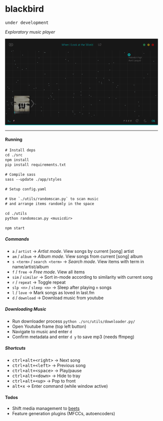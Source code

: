 # blackbird

<kbd>under development</kbd>

*Exploratory music player*

![screen](images/screen.gif)

---

#### Running

```shell
# Install deps
cd ./src
npm install
pip install requirements.txt

# Compile sass
sass --update ./app/styles

# Setup config.yaml

# Use `./utils/randomscan.py` to scan music
# and arrange items randomly in the space

cd ./utils
python randomscan.py <musicdir>

npm start
```

##### Commands

- `a` / `artist` → *Artist mode*. View songs by current [song] artist
- `am` / `album` → *Album mode*. View songs from current [song] album
- `s <term>` / `search <term>` → *Search mode*. View items with term in name/artist/album
- `f` / `free` → *Free mode*. View all items
- `sim` / `similar` → Sort in-mode according to similarity with current song
- `r` / `repeat` → Toggle repeat
- `slp <n>` / `sleep <n>` → Sleep after playing `n` songs
- `l` / `love` → Mark songs as loved in last.fm
- `d` / `download` → Download music from youtube

##### Downloading Music

- Run downloader process `python ./src/utils/downloader.py/`
- Open Youtube frame (top left button)
- Navigate to music and enter `d`
- Confirm metadata and enter `d y` to save mp3 (needs ffmpeg)

##### Shortcuts

- <kbd>ctrl+alt+\<right\></kbd> → Next song
- <kbd>ctrl+alt+\<left\></kbd> → Previous song
- <kbd>ctrl+alt+\<space\></kbd> → Play/pause
- <kbd>ctrl+alt+\<down\></kbd> → Hide to tray
- <kbd>ctrl+alt+\<up\></kbd> → Pop to front
- <kbd>alt+x</kbd> → Enter command (while window active)

#### Todos

- Shift media management to [beets](beets.io)
- Feature generation plugins (MFCCs, autoencoders)
